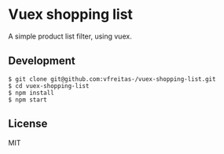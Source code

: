 # Vuex shopping list

A simple product list filter, using vuex.

## Development

```
$ git clone git@github.com:vfreitas-/vuex-shopping-list.git
$ cd vuex-shopping-list
$ npm install
$ npm start
```


## License
MIT
